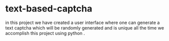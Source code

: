 # text-based-captcha
in this project we have created a user interface where one can generate a text captcha which will be randomly generated and is unique all the time we accomplish this project using python .
